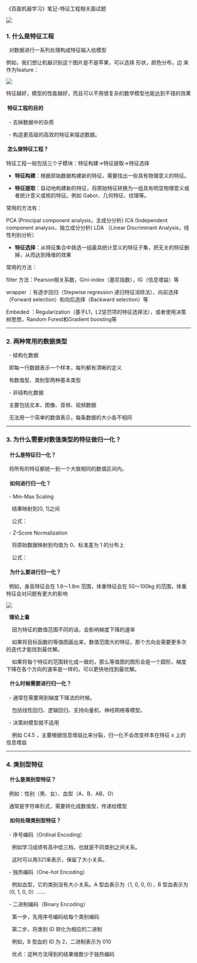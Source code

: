 《百面机器学习》笔记-特征工程相关面试题

![](https://upload-images.jianshu.io/upload_images/1667471-6c8bb494eb0c480f.jpg?imageMogr2/auto-orient/strip%7CimageView2/2/w/1240)

### 1. 什么是特征工程

  对数据进行一系列处理构成特征输入给模型

例如，我们想让机器识别这个图片是不是苹果，可以选择 形状，颜色分布，边 来作为feature：

![](https://upload-images.jianshu.io/upload_images/1667471-26455920b0afb6c3.png?imageMogr2/auto-orient/strip%7CimageView2/2/w/1240)

特征越好，模型的性能越好，而且可以不用很复杂的数学模型也能达到不错的效果


####  特征工程的目的

  - 去掉数据中的杂质

  - 构造更高级的高效的特征来描述数据。

####  怎么做特征工程？

特征工程一般包括三个子模块：特征构建->特征提取->特征选择

- **特征构建**：根据原始数据构建新的特征，需要找出一些具有物理意义的特征。

- **特征提取**：自动地构建新的特征，将原始特征转换为一组具有明显物理意义或者统计意义或核的特征。例如 Gabor、几何特征、纹理等。

常用的方法有：

PCA (Principal component analysis，主成分分析)
ICA (Independent component analysis，独立成分分析)
LDA （Linear Discriminant Analysis，线性判别分析）

- **特征选择**：从特征集合中挑选一组最具统计意义的特征子集，把无关的特征删掉，从而达到降维的效果

常用的方法：

filter 方法：Pearson相关系数，Gini-index（基尼指数），IG（信息增益）等

wrapper ：有逐步回归（Stepwise regression 递归特征消除法）、向前选择（Forward selection）和向后选择（Backward selection）等

Embeded ：Regularization（基于L1，L2惩罚项的特征选择法），或者使用决策树思想，Random Forest和Gradient boosting等

---

### 2. 两种常用的数据类型

  - 结构化数据

  即每一行数据表示一个样本，每列都有清晰的定义

  有数值型、类别型两种基本类型

  - 非结构化数据

  主要包括文本、图像、音频、视频数据

  无法用一个简单的数值表示，每条数据的大小各不相同

---

### 3. 为什么需要对数值类型的特征做归一化？

####    什么是特征归一化？

  将所有的特征都统一到一个大致相同的数值区间内。

####    如何进行归一化？

  - Min-Max Scaling

    结果映射到[0, 1]之间

    公式：

  - Z-Score Normalization

    将原始数据映射到均值为 0、标准差为 1 的分布上

    公式：

####    为什么要进行归一化？

  例如，身高特征会在 1.6～1.8m 范围，体重特征会在 50～100kg 的范围，体重特征会对问题有更大的影响

![](https://upload-images.jianshu.io/upload_images/1667471-0c163860da6f5e94.png?imageMogr2/auto-orient/strip%7CimageView2/2/w/1240)


  **理论上看**

    因为特征的数值范围不同的话，会影响梯度下降的速率

    如果将目标函数的等值图画出来，数值范围大的特征，那个方向会需要更多次的迭代才能找到最优解。

    如果将每个特征的范围转化成一致的，那么等值图的图形会是一个圆形，梯度下降在各个方向的速率是一样的，可以更快地找到最优解。

####    什么时候需要进行归一化？

  - 通常在需要用到梯度下降法的时候。

    包括线性回归、逻辑回归、支持向量机、神经网络等模型。

  - 决策树模型就不适用

    例如 C4.5 ，主要根据信息增益比来分裂，归一化不会改变样本在特征 x 上的信息增益

---

### 4. 类别型特征

####    什么是类别型特征？

  例如：性别（男、女）、血型（A、B、AB、O）

  通常是字符串形式，需要转化成数值型，传递给模型

####    如何处理类别型特征？

  - 序号编码（Ordinal Encoding）

    例如学习成绩有高中低三档，也就是不同类别之间关系。

    这时可以用321来表示，保留了大小关系。

  - 独热编码（One-hot Encoding）

    例如血型，它的类别没有大小关系。A 型血表示为（1, 0, 0, 0），B 型血表示为（0, 1, 0, 0）……

  - 二进制编码（Binary Encoding）

    第一步，先用序号编码给每个类别编码

    第二步，将类别 ID 转化为相应的二进制

    例如，B 型血的 ID 为 2，二进制表示为 010

    优点：这种方法得到的结果维数少于独热编码


